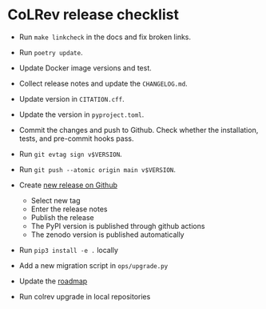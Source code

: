 # CoLRev release checklist

- Run `make linkcheck` in the docs and fix broken links.
- Run `poetry update`.
- Update Docker image versions and test.
- Collect release notes and update the `CHANGELOG.md`.
- Update version in `CITATION.cff`.
- Update the version in `pyproject.toml`.
- Commit the changes and push to Github. Check whether the installation, tests, and pre-commit hooks pass.
- Run `git evtag sign v$VERSION`.
- Run `git push --atomic origin main v$VERSION`.

- Create [new release on Github](https://github.com/CoLRev-Ecosystem/colrev/releases/new)
    - Select new tag
    - Enter the release notes
    - Publish the release
    - The PyPI version is published through github actions
    - The zenodo version is published automatically

- Run `pip3 install -e .` locally
- Add a new migration script in `ops/upgrade.py`
- Update the [roadmap](https://colrev.readthedocs.io/en/latest/foundations/roadmap.html)
- Run colrev upgrade in local repositories
